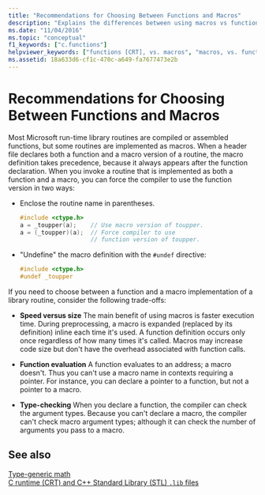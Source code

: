 ```yaml
---
title: "Recommendations for Choosing Between Functions and Macros"
description: "Explains the differences between using macros vs functions in the Microsoft C runtime library (CRT)"
ms.date: "11/04/2016"
ms.topic: "conceptual"
f1_keywords: ["c.functions"]
helpviewer_keywords: ["functions [CRT], vs. macros", "macros, vs. functions"]
ms.assetid: 18a633d6-cf1c-470c-a649-fa7677473e2b
---
```

# Recommendations for Choosing Between Functions and Macros

Most Microsoft run-time library routines are compiled or assembled functions, but some routines are implemented as macros. When a header file declares both a function and a macro version of a routine, the macro definition takes precedence, because it always appears after the function declaration. When you invoke a routine that is implemented as both a function and a macro, you can force the compiler to use the function version in two ways:

- Enclose the routine name in parentheses.

    ```C
    #include <ctype.h>
    a = _toupper(a);    // Use macro version of toupper.
    a = (_toupper)(a);  // Force compiler to use
                        // function version of toupper.
    ```

- "Undefine" the macro definition with the `#undef` directive:

    ```C
    #include <ctype.h>
    #undef _toupper
    ```

If you need to choose between a function and a macro implementation of a library routine, consider the following trade-offs:

- **Speed versus size** The main benefit of using macros is faster execution time. During preprocessing, a macro is expanded (replaced by its definition) inline each time it's used. A function definition occurs only once regardless of how many times it's called. Macros may increase code size but don't have the overhead associated with function calls.

- **Function evaluation** A function evaluates to an address; a macro doesn't. Thus you can't use a macro name in contexts requiring a pointer. For instance, you can declare a pointer to a function, but not a pointer to a macro.

- **Type-checking** When you declare a function, the compiler can check the argument types. Because you can't declare a macro, the compiler can't check macro argument types; although it can check the number of arguments you pass to a macro.

## See also

[Type-generic math](tgmath.md)\
[C runtime (CRT) and C++ Standard Library (STL) `.lib` files](../c-runtime-library/crt-library-features.md)
